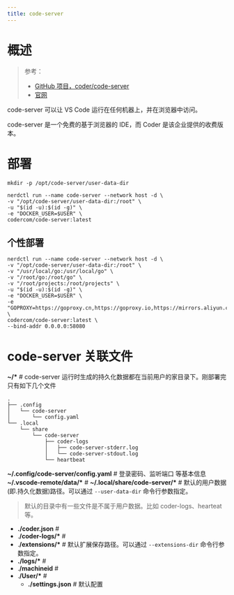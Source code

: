 ```yaml
---
title: code-server
---
```


# 概述

> 参考：
> - [GitHub 项目，coder/code-server](https://github.com/coder/code-server)
> - [官网](https://coder.com/)

code-server 可以让 VS Code 运行在任何机器上，并在浏览器中访问。

code-server 是一个免费的基于浏览器的 IDE，而 Coder 是该企业提供的收费版本。

# 部署

```shell
mkdir -p /opt/code-server/user-data-dir

nerdctl run --name code-server --network host -d \
-v "/opt/code-server/user-data-dir:/root" \
-u "$(id -u):$(id -g)" \
-e "DOCKER_USER=$USER" \
codercom/code-server:latest
```

## 个性部署

```shell
nerdctl run --name code-server --network host -d \
-v "/opt/code-server/user-data-dir:/root" \
-v "/usr/local/go:/usr/local/go" \
-v "/root/go:/root/go" \
-v "/root/projects:/root/projects" \
-u "$(id -u):$(id -g)" \
-e "DOCKER_USER=$USER" \
-e "GOPROXY=https://goproxy.cn,https://goproxy.io,https://mirrors.aliyun.com/goproxy/,direct" \
codercom/code-server:latest \
--bind-addr 0.0.0.0:58080
```

# code-server 关联文件

**~/\*** # code-server 运行时生成的持久化数据都在当前用户的家目录下。刚部署完只有如下几个文件

```shell
.
├── .config
│   └── code-server
│       └── config.yaml
└── .local
    └── share
        └── code-server
            ├── coder-logs
            │   ├── code-server-stderr.log
            │   └── code-server-stdout.log
            └── heartbeat
```

**~/.config/code-server/config.yaml** # 登录密码、监听端口 等基本信息
**~/.vscode-remote/data/\*** #&#x20;
**~/.local/share/code-server/\*** # 默认的用户数据(即.持久化数据)路径。可以通过 `--user-data-dir` 命令行参数指定。

> 默认的目录中有一些文件是不属于用户数据。比如 coder-logs、hearteat 等。

- **./coder.json** #
- .**/coder-logs/\*** #
- .**/extensions/\*** # 默认扩展保存路径。可以通过 `--extensions-dir` 命令行参数指定。
- **./logs/\*** #
- .**/machineid** #
- .**/User/\*** #
  - **./settings.json** # 默认配置
